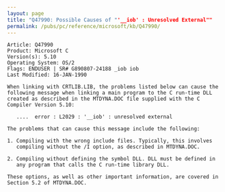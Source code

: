 ```yaml
---
layout: page
title: "Q47990: Possible Causes of "'__iob' : Unresolved External""
permalink: /pubs/pc/reference/microsoft/kb/Q47990/
---
```


	Article: Q47990
	Product: Microsoft C
	Version(s): 5.10
	Operating System: OS/2
	Flags: ENDUSER | SR# G890807-24188 _iob iob
	Last Modified: 16-JAN-1990
	
	When linking with CRTLIB.LIB, the problems listed below can cause the
	following message when linking a main program to the C run-time DLL
	created as described in the MTDYNA.DOC file supplied with the C
	Compiler Version 5.10:
	
	   ....  error : L2029 : '__iob' : unresolved external
	
	The problems that can cause this message include the following:
	
	1. Compiling with the wrong include files. Typically, this involves
	   compiling without the /I option, as described in MTDYNA.DOC.
	
	2. Compiling without defining the symbol DLL. DLL must be defined in
	   any program that calls the C run-time library DLL.
	
	These options, as well as other important information, are covered in
	Section 5.2 of MTDYNA.DOC.
